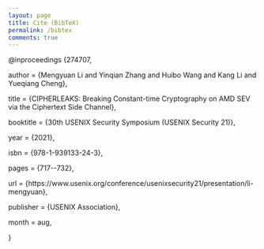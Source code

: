```yaml
---
layout: page
title: Cite (BibTeX)
permalink: /bibtex
comments: true
---
```


<div class="row justify-content-between">
<div class="col-md-8 pr-5">

<p>@inproceedings {274707,</p>

<p>author = {Mengyuan Li and Yinqian Zhang and Huibo Wang and Kang Li and Yueqiang Cheng},</p>

<p>title = {CIPHERLEAKS: Breaking Constant-time Cryptography on AMD SEV via the Ciphertext Side Channel},</p>

<p>booktitle = {30th USENIX Security Symposium (USENIX Security 21)},</p>

<p>year = {2021},</p>

<p>isbn = {978-1-939133-24-3},</p>

<p>pages = {717--732},</p>

<p>url = {https://www.usenix.org/conference/usenixsecurity21/presentation/li-mengyuan},</p>

<p>publisher = {USENIX Association},</p>

<p>month = aug,</p>
<p>}    </p>

<div class="row justify-content-between">
<div class="col-md-8 pr-5">